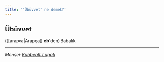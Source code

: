 ```yaml
---
title: '"Übüvvet" ne demek?'
---
```


## Übüvvet
([[arapca|Arapça]] **eb**'den) Babalık 

---
*Menşei: [Kubbealtı Lugatı](https://www.lugatim.com/s/Übüvvet)*